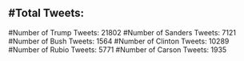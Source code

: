 #Total Tweets:  
---
#Number of Trump Tweets: 21802
#Number of Sanders Tweets: 7121
#Number of Bush Tweets: 1564
#Number of Clinton Tweets: 10289
#Number of Rubio Tweets: 5771
#Number of Carson Tweets: 1935